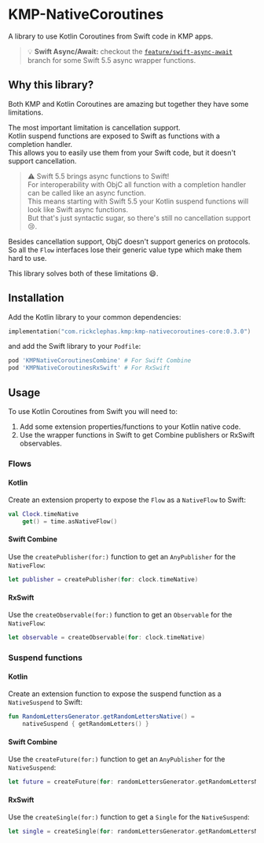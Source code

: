# KMP-NativeCoroutines

A library to use Kotlin Coroutines from Swift code in KMP apps.

> :bulb: **Swift Async/Await:** checkout the [`feature/swift-async-await`](https://github.com/rickclephas/KMP-NativeCoroutines/tree/feature/swift-async-await) branch 
for some Swift 5.5 async wrapper functions.

## Why this library?

Both KMP and Kotlin Coroutines are amazing but together they have some limitations.

The most important limitation is cancellation support.  
Kotlin suspend functions are exposed to Swift as functions with a completion handler.  
This allows you to easily use them from your Swift code, but it doesn't support cancellation.

> :warning: Swift 5.5 brings async functions to Swift!  
> For interoperability with ObjC all function with a completion handler can be called like an async function.  
> This means starting with Swift 5.5 your Kotlin suspend functions will look like Swift async functions.  
> But that's just syntactic sugar, so there's still no cancellation support :cry:.

Besides cancellation support, ObjC doesn't support generics on protocols.  
So all the `Flow` interfaces lose their generic value type which make them hard to use.

This library solves both of these limitations :smile:.

## Installation

Add the Kotlin library to your common dependencies:
```kotlin
implementation("com.rickclephas.kmp:kmp-nativecoroutines-core:0.3.0")
```

and add the Swift library to your `Podfile`:
```ruby
pod 'KMPNativeCoroutinesCombine' # For Swift Combine
pod 'KMPNativeCoroutinesRxSwift' # For RxSwift
```

## Usage

To use Kotlin Coroutines from Swift you will need to:
1. Add some extension properties/functions to your Kotlin native code.
2. Use the wrapper functions in Swift to get Combine publishers or RxSwift observables.

### Flows

#### Kotlin

Create an extension property to expose the `Flow` as a `NativeFlow` to Swift:

```kotlin
val Clock.timeNative
    get() = time.asNativeFlow()
```

#### Swift Combine

Use the `createPublisher(for:)` function to get an `AnyPublisher` for the `NativeFlow`:

```swift
let publisher = createPublisher(for: clock.timeNative)
```

#### RxSwift

Use the `createObservable(for:)` function to get an `Observable` for the `NativeFlow`:

```swift
let observable = createObservable(for: clock.timeNative)
```

### Suspend functions

#### Kotlin

Create an extension function to expose the suspend function as a `NativeSuspend` to Swift:

```kotlin
fun RandomLettersGenerator.getRandomLettersNative() =
    nativeSuspend { getRandomLetters() }
```

#### Swift Combine

Use the `createFuture(for:)` function to get an `AnyPublisher` for the `NativeSuspend`:

```swift
let future = createFuture(for: randomLettersGenerator.getRandomLettersNative())
```

#### RxSwift

Use the `createSingle(for:)` function to get a `Single` for the `NativeSuspend`:

```swift
let single = createSingle(for: randomLettersGenerator.getRandomLettersNative())
```